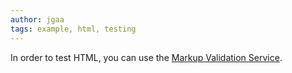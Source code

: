 ```yaml
---
author: jgaa
tags: example, html, testing
---
```


In order to test HTML, you can use the [Markup Validation Service](https://validator.w3.org/).
